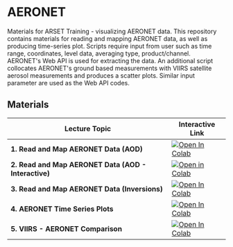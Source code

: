 # AERONET

Materials for ARSET Training - visualizing AERONET data. This repository contains materials for reading and mapping AERONET data, as well as producing time-series plot. Scripts require input from user such as time range, coordinates, level data, averaging type, product/channel. AERONET's Web API is used for extracting the data. An additional script collocates AERONET's ground based measurements with VIIRS satellite aerosol measurements and produces a scatter plots. Similar input parameter are used as the Web API codes.

## Materials

| Lecture Topic               | Interactive Link                                                                                           |
|-----------------------------|------------------------------------------------------------------------------------------------------------|
| **1. Read and Map AERONET Data (AOD)** | [![Open In Colab](https://colab.research.google.com/assets/colab-badge.svg)](https://colab.research.google.com/drive/1lhSdUykJUOcC-ny1CM834widdjpaLH2A) |
| **2. Read and Map AERONET Data (AOD - Interactive)** | [![Open in Colab](https://colab.research.google.com/assets/colab-badge.svg)](https://colab.research.google.com/drive/1K2K3Si00LO1_HXaPvr6hzDqXjSowA9ZZ) |
| **3. Read and Map AERONET Data (Inversions)** | [![Open In Colab](https://colab.research.google.com/assets/colab-badge.svg)](https://colab.research.google.com/drive/1Q7Aoh39t4iRIcTae1rcST9NXjxDVDCgM) |
| **4. AERONET Time Series Plots** | [![Open In Colab](https://colab.research.google.com/assets/colab-badge.svg)](https://colab.research.google.com/drive/13V4WAnA6dhQR1o2pHXZA0Wm2-H5Xk498) |
| **5. VIIRS - AERONET Comparison** | [![Open In Colab](https://colab.research.google.com/assets/colab-badge.svg)](https://colab.research.google.com/drive/1Hw60SOMQ-GjI5eqfWxDSAd89zCNdgazC) |
